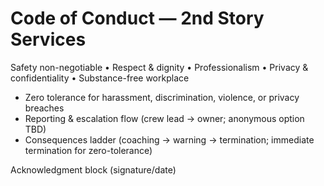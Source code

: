 # Code of Conduct — 2nd Story Services
Safety non-negotiable • Respect & dignity • Professionalism • Privacy & confidentiality • Substance-free workplace

- Zero tolerance for harassment, discrimination, violence, or privacy breaches
- Reporting & escalation flow (crew lead → owner; anonymous option TBD)
- Consequences ladder (coaching → warning → termination; immediate termination for zero-tolerance)

Acknowledgment block (signature/date)
